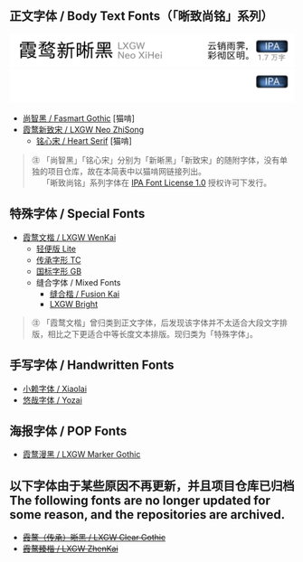 ## 正文字体 / Body Text Fonts（「晰致尚铭」系列）
[![霞鹜新晰黑](./images/fontlist/lxgwnxh_day.png#gh-light-mode-only)](https://github.com/lxgw/LxgwNeoXiHei)
[![霞鹜新晰黑](./images/fontlist/lxgwnxh_night.png#gh-dark-mode-only)](https://github.com/lxgw/LxgwNeoXiHei)
  - [尚智黑 / Fasmart Gothic](https://www.maoken.com/freefonts/10610.html) [猫啃]
- [霞鹜新致宋 / LXGW Neo ZhiSong](https://github.com/lxgw/LxgwNeoZhiSong)
  - [铭心宋 / Heart Serif](https://www.maoken.com/freefonts/19277.html) [猫啃]

> ㊟ 「尚智黑」「铭心宋」分别为「新晰黑」「新致宋」的随附字体，没有单独的项目仓库，故在本简表中以猫啃网链接列出。  
> 　 「晰致尚铭」系列字体在 [IPA Font License 1.0](https://moji.or.jp/ipafont/license/) 授权许可下发行。

## 特殊字体 / Special Fonts
- [霞鹜文楷 / LXGW WenKai](https://github.com/lxgw/LxgwWenKai)
  - [轻便版 Lite](https://github.com/lxgw/LxgwWenKai-Lite)
  - [传承字形 TC](https://github.com/lxgw/LxgwWenkaiTC) 
  - [国标字形 GB](https://github.com/lxgw/LxgwWenkaiGB)
  - 缝合字体 / Mixed Fonts
    - [缝合楷 / Fusion Kai](https://github.com/lxgw/FusionKai)
    - [LXGW Bright](https://github.com/lxgw/LxgwBright)
   
> ㊟ 「霞鹜文楷」曾归类到正文字体，后发现该字体并不太适合大段文字排版，相比之下更适合中等长度文本排版。现归类为「特殊字体」。

## 手写字体 / Handwritten Fonts
- [小赖字体 / Xiaolai](https://github.com/lxgw/kose-font)
- [悠哉字体 / Yozai](https://github.com/lxgw/yozai-font)

## 海报字体 / POP Fonts
- [霞鹜漫黑 / LXGW Marker Gothic](https://github.com/lxgw/lxgwmarkergothic)

## 以下字体由于某些原因不再更新，并且项目仓库已归档</br>The following fonts are no longer updated for some reason, and the repositories are archived.
- ~~[霞鹜（传承）晰黑 / LXGW Clear Gothic](https://github.com/lxgw/LxgwClearGothic)~~
- ~~[霞鹜臻楷 / LXGW ZhenKai](https://github.com/lxgw/LxgwZhenKai)~~

